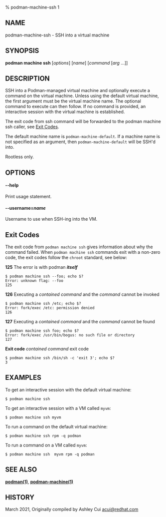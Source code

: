 % podman-machine-ssh 1

## NAME
podman\-machine\-ssh - SSH into a virtual machine

## SYNOPSIS
**podman machine ssh** [*options*] [*name*] [*command* [*arg* ...]]

## DESCRIPTION

SSH into a Podman-managed virtual machine and optionally execute a command
on the virtual machine. Unless using the default virtual machine, the
first argument must be the virtual machine name. The optional command to
execute can then follow. If no command is provided, an interactive session
with the virtual machine is established.

The exit code from ssh command will be forwarded to the podman machine ssh caller, see [Exit Codes](#Exit-Codes).

The default machine name is `podman-machine-default`. If a machine name is not specified as an argument,
then `podman-machine-default` will be SSH'd into.

Rootless only.

## OPTIONS

#### **--help**

Print usage statement.

#### **--username**=*name*

Username to use when SSH-ing into the VM.

## Exit Codes

The exit code from `podman machine ssh` gives information about why the command failed.
When `podman machine ssh` commands exit with a non-zero code,
the exit codes follow the `chroot` standard, see below:

  **125** The error is with podman **_itself_**

    $ podman machine ssh --foo; echo $?
    Error: unknown flag: --foo
    125

  **126** Executing a _contained command_ and the _command_ cannot be invoked

    $ podman machine ssh /etc; echo $?
    Error: fork/exec /etc: permission denied
    126

  **127** Executing a _contained command_ and the _command_ cannot be found

    $ podman machine ssh foo; echo $?
    Error: fork/exec /usr/bin/bogus: no such file or directory
    127

  **Exit code** _contained command_ exit code

    $ podman machine ssh /bin/sh -c 'exit 3'; echo $?
    3

## EXAMPLES

To get an interactive session with the default virtual machine:

```
$ podman machine ssh
```

To get an interactive session with a VM called `myvm`:
```
$ podman machine ssh myvm
```

To run a command on the default virtual machine:
```
$ podman machine ssh rpm -q podman
```

To run a command on a VM called `myvm`:
```
$ podman machine ssh  myvm rpm -q podman
```

## SEE ALSO
**[podman(1)](podman.1.md)**, **[podman-machine(1)](podman-machine.1.md)**

## HISTORY
March 2021, Originally compiled by Ashley Cui <acui@redhat.com>
